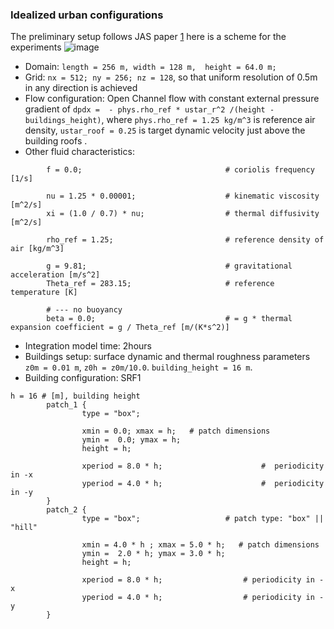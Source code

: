 ### Idealized urban configurations
The preliminary setup follows JAS paper [1](https://journals.ametsoc.org/view/journals/atsc/80/1/JAS-D-22-0044.1.xml)
here is a scheme for the experiments
![image](assets/images/scheme.png)


- Domain: `length = 256 m, width = 128 m,  height = 64.0 m; `
- Grid: `nx = 512; ny = 256; nz = 128`, so that uniform resolution of 0.5m in any direction is achieved
- Flow configuration: Open Channel flow with constant external pressure gradient of `dpdx =  - phys.rho_ref * ustar_r^2 /(height - buildings_height)`, where `phys.rho_ref = 1.25 kg/m^3` is reference air density, `ustar_roof = 0.25` is target dynamic velocity just above the building roofs .
- Other fluid characteristics:
```
        f = 0.0;                                # coriolis frequency [1/s]

        nu = 1.25 * 0.00001;                    # kinematic viscosity [m^2/s]
        xi = (1.0 / 0.7) * nu;                  # thermal diffusivity [m^2/s]

        rho_ref = 1.25;                         # reference density of air [kg/m^3]

        g = 9.81;                               # gravitational acceleration [m/s^2]
        Theta_ref = 283.15;                     # reference temperature [K]

        # --- no buoyancy
        beta = 0.0;                             # = g * thermal expansion coefficient = g / Theta_ref [m/(K*s^2)]
```
- Integration model time: 2hours
- Buildings setup: surface dynamic and thermal roughness parameters `z0m = 0.01 m`, `z0h = z0m/10.0`. `building_height = 16 m`. 
- Building configuration: SRF1
```
h = 16 # [m], building height
        patch_1 {
                type = "box";

                xmin = 0.0; xmax = h;   # patch dimensions
                ymin =  0.0; ymax = h;
                height = h;

                xperiod = 8.0 * h;                      #  periodicity in -x
                yperiod = 4.0 * h;                      #  periodicity in -y
        }
        patch_2 {
                type = "box";                   # patch type: "box" || "hill"

                xmin = 4.0 * h ; xmax = 5.0 * h;   # patch dimensions
                ymin =  2.0 * h; ymax = 3.0 * h;
                height = h;

                xperiod = 8.0 * h;                  # periodicity in -x
                yperiod = 4.0 * h;                  # periodicity in -y
        }
```
